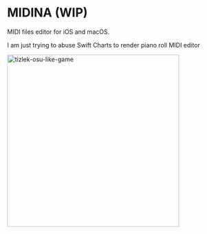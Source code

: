 # MIDINA (WIP)
MIDI files editor for iOS and macOS.

I am just trying to abuse Swift Charts to render piano roll MIDI editor

<p float="left">
<img src="https://i.imgur.com/v8qP0uo.png" alt="tizlek-osu-like-game" height="400">
</p>
